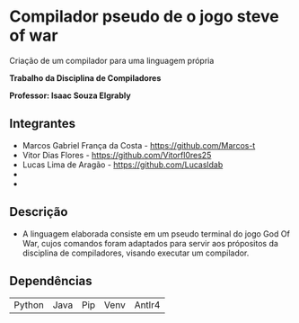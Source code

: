 <h1>Compilador pseudo de o jogo steve of war </h1
<h2>Criação de um compilador para uma linguagem própria </h2>

__Trabalho  da Disciplina de Compiladores__

__Professor: Isaac Souza Elgrably__

## Integrantes
* Marcos Gabriel França da Costa - https://github.com/Marcos-t
* Vitor Dias Flores - https://github.com/Vitorfl0res25
* Lucas Lima de Aragão - https://github.com/Lucasldab
*
*

## Descrição
* A linguagem elaborada consiste em um pseudo terminal do jogo God Of War, cujos comandos foram adaptados para servir aos própositos da disciplina de compiladores, visando executar um compilador.

## Dependências
<table>
  <tr>
    <td>Python</td>
    <td>Java</td>
    <td>Pip</td>
    <td>Venv</td>
    <td>Antlr4</td>
  </tr>

</table>
